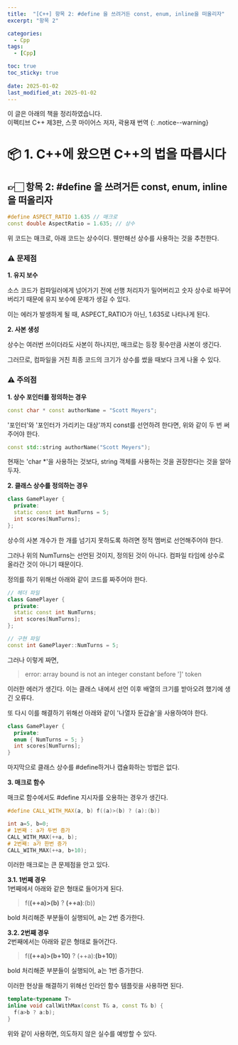 ```yaml
---
title:  "[C++] 항목 2: #define 을 쓰려거든 const, enum, inline을 떠올리자"
excerpt: "항목 2"

categories:
  - Cpp
tags:
  - [Cpp]

toc: true
toc_sticky: true
 
date: 2025-01-02
last_modified_at: 2025-01-02
---
```

이 글은 아래의 책을 정리하였습니다.  
이펙티브 C++ 제3판, 스콧 마이어스 저자, 곽용재 번역
{: .notice--warning}

# 📦 1. C++에 왔으면 C++의 법을 따릅시다
## 👉🏻 항목 2: \#define 을 쓰려거든 const, enum, inline을 떠올리자

```cpp
#define ASPECT_RATIO 1.635 // 매크로
const double AspectRatio = 1.635; // 상수
```

위 코드는 매크로, 아래 코드는 상수이다.
웬만해선 상수를 사용하는 것을 추천한다.

### ⚠️ 문제점
**1. 유지 보수**

소스 코드가 컴파일러에게 넘어가기 전에 선행 처리자가 밀어버리고 숫자 상수로 바꾸어버리기 때문에 유지 보수에 문제가 생길 수 있다.

이는 에러가 발생하게 될 때, ASPECT_RATIO가 아닌, 1.635로 나타나게 된다.

**2. 사본 생성**

상수는 여러번 쓰이더라도 사본이 하나지만, 매크로는 등장 횟수만큼 사본이 생긴다.

그러므로, 컴파일을 거친 최종 코드의 크기가 상수를 썼을 때보다 크게 나올 수 있다.

### ⚠️ 주의점
**1. 상수 포인터를 정의하는 경우**

```cpp
const char * const authorName = "Scott Meyers";
```

'포인터'와 '포인터가 가리키는 대상'까지 const를 선언하려 한다면, 위와 같이 두 번 써주어야 한다.

```cpp
const std::string authorName("Scott Meyers");
```

현재는 'char *'을 사용하는 것보다, string 객체를 사용하는 것을 권장한다는 것을 알아두자.

**2. 클래스 상수를 정의하는 경우**

```cpp
class GamePlayer {
  private:
  static const int NumTurns = 5;
  int scores[NumTurns];
};
```
  
상수의 사본 개수가 한 개를 넘기지 못하도록 하려면 정적 멤버로 선언해주어야 한다.

그러나 위의 NumTurns는 선언된 것이지, 정의된 것이 아니다.
컴파일 타임에 상수로 올라간 것이 아니기 때문이다.

정의를 하기 위해선 아래와 같이 코드를 짜주어야 한다.

```cpp
// 헤더 파일
class GamePlayer {
  private:
  static const int NumTurns;
  int scores[NumTurns];
};

// 구현 파일
const int GamePlayer::NumTurns = 5;
```

그러나 이렇게 짜면,
> error: array bound is not an integer constant before ']' token

이러한 에러가 생긴다.
이는 클래스 내에서 선언 이후 배열의 크기를 받아오려 했기에 생긴 오류다.

또 다시 이를 해결하기 위해선 아래와 같이 '나열자 둔갑술'을 사용하여야 한다.

```cpp
class GamePlayer {
  private:
  enum { NumTurns = 5; }
  int scores[NumTurns];
}
```

마지막으로 클래스 상수를 #define하거나 캡슐화하는 방법은 없다.

**3. 매크로 함수**

매크로 함수에서도 #define 지시자를 오용하는 경우가 생긴다.

```cpp
#define CALL_WITH_MAX(a, b) f((a)>(b) ? (a):(b))

int a=5, b=0;
# 1번째 : a가 두번 증가
CALL_WITH_MAX(++a, b);
# 2번째: a가 한번 증가
CALL_WITH_MAX(++a, b+10);
```

이러한 매크로는 큰 문제점을 안고 있다.

**3.1. 1번째 경우**  
1번째에서 아래와 같은 형태로 들어가게 된다.
> f(**(++a)>(b)** ? **(++a)**:(b))

bold 처리해준 부분들이 실행되어, a는 2번 증가한다.

**3.2. 2번째 경우**  
2번째에서는 아래와 같은 형태로 들어간다.  
> f(**(++a)>(b+10)** ? (++a):**(b+10)**)

bold 처리해준 부분들이 실행되어, a는 1번 증가한다.


이러한 현상을 해결하기 위해선 인라인 함수 템플릿을 사용하면 된다.

```cpp
template<typename T>
inline void callWithMax(const T& a, const T& b) {
  f(a>b ? a:b);
}
```

위와 같이 사용하면, 의도하지 않은 실수를 예방할 수 있다.